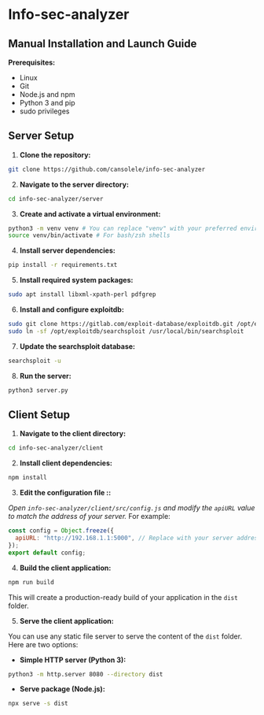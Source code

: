 # Info-sec-analyzer

## Manual Installation and Launch Guide

**Prerequisites:**

- Linux
- Git
- Node.js and npm
- Python 3 and pip
- sudo privileges

## Server Setup

1. **Clone the repository:**

```bash
git clone https://github.com/cansolele/info-sec-analyzer
```

2. **Navigate to the server directory:**

```bash
cd info-sec-analyzer/server
```

3. **Create and activate a virtual environment:**

```bash
python3 -m venv venv # You can replace "venv" with your preferred environment name
source venv/bin/activate # For bash/zsh shells
```

4. **Install server dependencies:**

```bash
pip install -r requirements.txt
```

5. **Install required system packages:**

```bash
sudo apt install libxml-xpath-perl pdfgrep
```

6. **Install and configure exploitdb:**

```bash
sudo git clone https://gitlab.com/exploit-database/exploitdb.git /opt/exploitdb
sudo ln -sf /opt/exploitdb/searchsploit /usr/local/bin/searchsploit
```

7. **Update the searchsploit database:**

```bash
searchsploit -u
```

8. **Run the server:**

```bash
python3 server.py
```

## Client Setup

1. **Navigate to the client directory:**

```bash
cd info-sec-analyzer/client
```

2. **Install client dependencies:**

```bash
npm install
```

3. **Edit the configuration file ::**

_Open `info-sec-analyzer/client/src/config.js` and modify the `apiURL` value to match the address of your server._ For example:

```javascript
const config = Object.freeze({
  apiURL: "http://192.168.1.1:5000", // Replace with your server address
});
export default config;
```

4. **Build the client application:**

```bash
npm run build
```

This will create a production-ready build of your application in the `dist` folder.

5. **Serve the client application:**

You can use any static file server to serve the content of the `dist` folder. Here are two options:

- **Simple HTTP server (Python 3):**

```bash
python3 -m http.server 8080 --directory dist
```

- **Serve package (Node.js):**

```bash
npx serve -s dist
```
